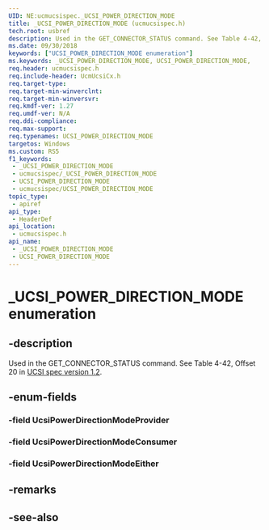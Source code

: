 ```yaml
---
UID: NE:ucmucsispec._UCSI_POWER_DIRECTION_MODE
title: _UCSI_POWER_DIRECTION_MODE (ucmucsispec.h)
tech.root: usbref
description: Used in the GET_CONNECTOR_STATUS command. See Table 4-42, Offset 20.
ms.date: 09/30/2018
keywords: ["UCSI_POWER_DIRECTION_MODE enumeration"]
ms.keywords: _UCSI_POWER_DIRECTION_MODE, UCSI_POWER_DIRECTION_MODE,
req.header: ucmucsispec.h
req.include-header: UcmUcsiCx.h
req.target-type: 
req.target-min-winverclnt: 
req.target-min-winversvr: 
req.kmdf-ver: 1.27
req.umdf-ver: N/A
req.ddi-compliance: 
req.max-support: 
req.typenames: UCSI_POWER_DIRECTION_MODE
targetos: Windows
ms.custom: RS5
f1_keywords:
 - _UCSI_POWER_DIRECTION_MODE
 - ucmucsispec/_UCSI_POWER_DIRECTION_MODE
 - UCSI_POWER_DIRECTION_MODE
 - ucmucsispec/UCSI_POWER_DIRECTION_MODE
topic_type:
 - apiref
api_type:
 - HeaderDef
api_location:
 - ucmucsispec.h
api_name:
 - _UCSI_POWER_DIRECTION_MODE
 - UCSI_POWER_DIRECTION_MODE
---
```


# _UCSI_POWER_DIRECTION_MODE enumeration


## -description

Used in the GET_CONNECTOR_STATUS command. See Table 4-42, Offset 20 in [UCSI spec version 1.2](https://www.intel.cn/content/dam/www/public/us/en/documents/technical-specifications/usb-type-c-ucsi-spec.pdf).

## -enum-fields

### -field UcsiPowerDirectionModeProvider 

### -field UcsiPowerDirectionModeConsumer 

### -field UcsiPowerDirectionModeEither 

## -remarks

## -see-also


